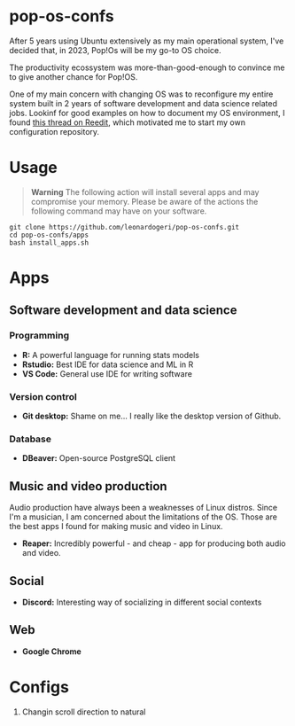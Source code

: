 # pop-os-confs

After 5 years using Ubuntu extensively as my main operational system, I've decided that, in 2023, Pop!Os will be my go-to OS choice. <br>

The productivity ecossystem was more-than-good-enough to convince me to give another chance for Pop!OS. <br>

One of my main concern with changing OS was to reconfigure my entire system built in 2 years of software development and data science related jobs. Lookinf for good examples on how to document my OS environment, I found [this thread on Reedit](https://www.reddit.com/r/pop_os/comments/ukm74z/share_your_popos_specific_config_github_repo/), which motivated me to start my own configuration repository.  

# Usage

> **Warning**
> The following action will install several apps and may compromise your memory. Please be aware of the actions the following command may have on your software.

```
git clone https://github.com/leonardogeri/pop-os-confs.git
cd pop-os-confs/apps
bash install_apps.sh
```

# Apps

## Software development and data science

### Programming
- **R:** A powerful language for running stats models
- **Rstudio:** Best IDE for data science and ML in R
- **VS Code:** General use IDE for writing software 

### Version control 
- **Git desktop:** Shame on me... I really like the desktop version of Github.

### Database
- **DBeaver:** Open-source PostgreSQL client 

## Music and video production
Audio production have always been a weaknesses of Linux distros. Since I'm a musician, I am concerned about the limitations of the OS. Those are the best apps I found for making music and video in Linux.

- **Reaper:** Incredibly powerful - and cheap - app for producing both audio and video.

## Social

- **Discord:** Interesting way of socializing in different social contexts

## Web

- **Google Chrome**

# Configs

1. Changin scroll direction to natural 
